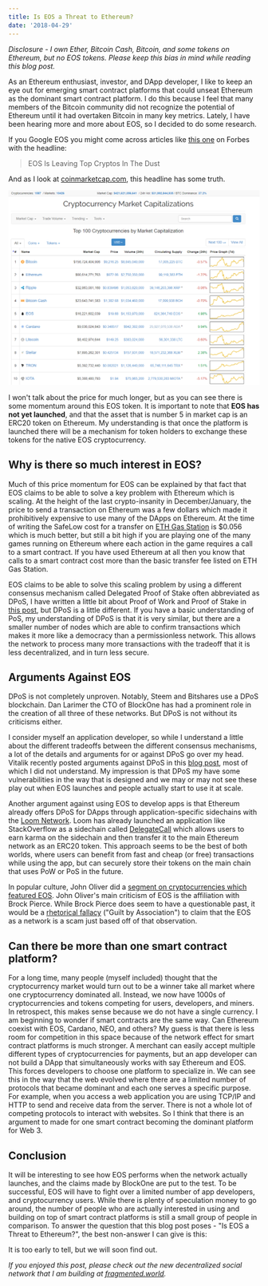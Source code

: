 ```yaml
---
title: Is EOS a Threat to Ethereum?
date: '2018-04-29'
---
```


_Disclosure - I own Ether, Bitcoin Cash, Bitcoin, and some tokens on Ethereum, but no EOS tokens. Please keep this bias in mind while reading this blog post._

As an Ethereum enthusiast, investor, and DApp developer, I like to keep an eye out for emerging smart contract platforms that could unseat Ethereum as the dominant smart contract platform. I do this because I feel that many members of the Bitcoin community did not recognize the potential of Ethereum until it had overtaken Bitcoin in many key metrics. Lately, I have been hearing more and more about EOS, so I decided to do some research.

If you Google EOS you might come across articles like [this one](https://www.forbes.com/sites/cbovaird/2018/04/27/eos-is-leaving-top-cryptos-in-the-dust/#3a41057e4bfd) on Forbes with the headline:

> EOS Is Leaving Top Cryptos In The Dust

And as I look at [coinmarketcap.com](https://coinmarketcap.com/), this headline has some truth.

![coinmarketcap](./coinmarketcap.PNG)

I won't talk about the price for much longer, but as you can see there is some momentum around this EOS token. It is important to note that **EOS has not yet launched**, and that the asset that is number 5 in market cap is an ERC20 token on Ethereum. My understanding is that once the platform is launched there will be a mechanism for token holders to exchange these tokens for the native EOS cryptocurrency.

## Why is there so much interest in EOS?

Much of this price momentum for EOS can be explained by that fact that EOS claims to be able to solve a key problem with Ethereum which is scaling. At the height of the last crypto-insanity in December/January, the price to send a transaction on Ethereum was a few dollars which made it prohibitively expensive to use many of the DApps on Ethereum. At the time of writing the SafeLow cost for a transfer on [ETH Gas Station](https://ethgasstation.info/) is \$0.056 which is much better, but still a bit high if you are playing one of the many games running on Ethereum where each action in the game requires a call to a smart contract. If you have used Ethereum at all then you know that calls to a smart contract cost more than the basic transfer fee listed on ETH Gas Station.

EOS claims to be able to solve this scaling problem by using a different consensus mechanism called Delegated Proof of Stake often abbreviated as DPoS, I have written a little bit about Proof of Work and Proof of Stake in [this post](https://www.ryanyosua.me/understanding-casper/), but DPoS is a little different. If you have a basic understanding of PoS, my understanding of DPoS is that it is very similar, but there are a smaller number of nodes which are able to confirm transactions which makes it more like a democracy than a permissionless network. This allows the network to process many more transactions with the tradeoff that it is less decentralized, and in turn less secure.

## Arguments Against EOS

DPoS is not completely unproven. Notably, Steem and Bitshares use a DPoS blockchain. Dan Larimer the CTO of BlockOne has had a prominent role in the creation of all three of these networks. But DPoS is not without its criticisms either.

I consider myself an application developer, so while I understand a little about the different tradeoffs between the different consensus mechanisms, a lot of the details and arguments for or against DPoS go over my head. Vitalik recently posted arguments against DPoS in this [blog post](https://vitalik.ca/general/2018/03/28/plutocracy.html), most of which I did not understand. My impression is that DPoS my have some vulnerabilities in the way that is designed and we may or may not see these play out when EOS launches and people actually start to use it at scale.

Another argument against using EOS to develop apps is that Ethereum already offers DPoS for DApps through application-specific sidechains with the [Loom Network](https://loomx.io/). Loom has already launched an application like StackOverflow as a sidechain called [DelegateCall](https://delegatecall.com/) which allows users to earn karma on the sidechain and then transfer it to the main Ethereum network as an ERC20 token. This approach seems to be the best of both worlds, where users can benefit from fast and cheap (or free) transactions while using the app, but can securely store their tokens on the main chain that uses PoW or PoS in the future.

In popular culture, John Oliver did a [segment on cryptocurrencies which featured EOS](https://youtu.be/g6iDZspbRMg?t=18m40s). John Oliver's main criticism of EOS is the affiliation with Brock Pierce. While Brock Pierce does seem to have a questionable past, it would be a [rhetorical fallacy](https://informationisbeautiful.net/visualizations/rhetological-fallacies/) ("Guilt by Association") to claim that the EOS as a network is a scam just based off of that observation.

## Can there be more than one smart contract platform?

For a long time, many people (myself included) thought that the cryptocurrency market would turn out to be a winner take all market where one cryptocurrency dominated all. Instead, we now have 1000s of cryptocurrencies and tokens competing for users, developers, and miners. In retrospect, this makes sense because we do not have a single currency. I am beginning to wonder if smart contracts are the same way. Can Ethereum coexist with EOS, Cardano, NEO, and others? My guess is that there is less room for competition in this space because of the network effect for smart contract platforms is much stronger. A merchant can easily accept multiple different types of cryptocurrencies for payments, but an app developer can not build a DApp that simultaneously works with say Ethereum and EOS. This forces developers to choose one platform to specialize in. We can see this in the way that the web evolved where there are a limited number of protocols that became dominant and each one serves a specific purpose. For example, when you access a web application you are using TCP/IP and HTTP to send and receive data from the server. There is not a whole lot of competing protocols to interact with websites. So I think that there is an argument to made for one smart contract becoming the dominant platform for Web 3.

## Conclusion

It will be interesting to see how EOS performs when the network actually launches, and the claims made by BlockOne are put to the test. To be successful, EOS will have to fight over a limited number of app developers, and cryptocurrency users. While there is plenty of speculation money to go around, the number of people who are actually interested in using and building on top of smart contract platforms is still a small group of people in comparison. To answer the question that this blog post poses - "Is EOS a Threat to Ethereum?", the best non-answer I can give is this:

It is too early to tell, but we will soon find out.

_If you enjoyed this post, please check out the new decentralized social network that I am building at [fragmented.world](http://www.fragmented.world/)._
